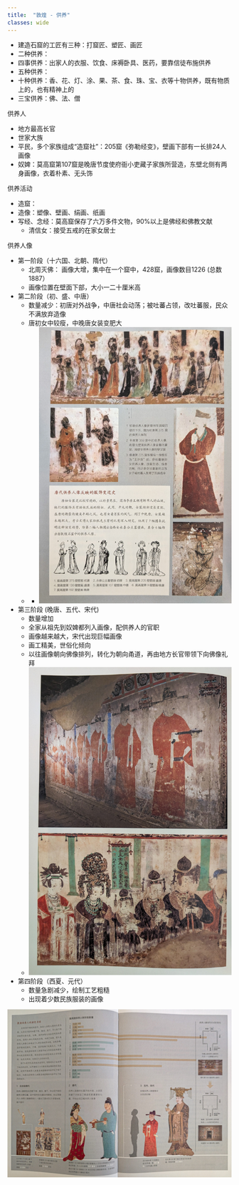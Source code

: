 ```yaml
---
title:  "敦煌 - 供养"
classes: wide
---
```


* 建造石窟的工匠有三种：打窟匠、塑匠、画匠
* 二种供养：
* 四事供养：出家人的衣服、饮食、床褥卧具、医药，要靠信徒布施供养
* 五种供养：
* 十种供养：香、花、灯、涂、果、茶、食、珠、宝、衣等十物供养，既有物质上的，也有精神上的
* 三宝供养：佛、法、僧

供养人
* 地方最高长官
* 世家大族
* 平民，多个家族组成“造窟社”：205窟《弥勒经变》，壁画下部有一长排24人画像
* 奴婢：莫高窟第107窟是晚唐节度使府衙小吏藏子家族所营造，东壁北侧有两身画像，衣着朴素、无头饰

供养活动
* 造窟：
* 造像：塑像、壁画、绢画、纸画
* 写经、念经：莫高窟保存了六万多件文物，90%以上是佛经和佛教文献
  * 清信女：接受五戒的在家女居士

供养人像
* 第一阶段（十六国、北朝、隋代）
  * 北周灭佛： 画像大增，集中在一个窟中，428窟，画像数目1226 (总数1887）
  * 画像位置在壁面下部，大小一二十厘米高 
* 第二阶段（初、盛、中唐）
  * 数量减少：初唐对外战争，中唐社会动荡；被吐蕃占领，改吐蕃服，民众不满放弃造像
  * 唐初女中较瘦，中晚唐女装变肥大
  * * ![唐代供养人画像位置及服饰](/艺术/assets/敦煌-供养1.jpg)
* 第三阶段 (晚唐、五代、宋代)
  * 数量增加
  * 全家从祖先到奴婢都列入画像，配供养人的官职
  * 画像越来越大，宋代出现巨幅画像
  * 画工精美，世俗化倾向
  * 以往画像朝向佛像排列，转化为朝向甬道，再由地方长官带领下向佛像礼拜
  * ![大型供养人画像](/艺术/assets/敦煌-供养2.jpg)
* 第四阶段（西夏、元代）
  * 数量急剧减少，绘制工艺粗糙
  * 出现着少数民族服装的画像

![供养人画像演变](/艺术/assets/敦煌-供养3.jpg)
